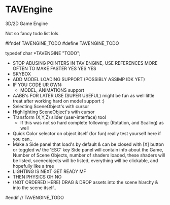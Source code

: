 # TAVEngine
3D/2D Game Engine

Not so fancy todo list lols

#ifndef TAVENGINE_TODO
#define TAVENGINE_TODO

typedef char *TAVENGINE "TODO";

- STOP ABUSING POINTERS IN TAV ENGINE, USE REFERENCES MORE OFTEN TO MAKE FASTER YES YES YES
- SKYBOX
- ADD MODEL LOADING SUPPORT (POSSIBLY ASSIMP IDK YET)
 - IF YOU CODE UR OWN:
    - MODEL, ANIMATIONS support
- AABB's FOR LATER USE (SUPER USEFUL) might be fun as well little treat after working hard on model support :)
- Selecting SceneObject's with cursor
- Highlighting SceneObject's with cursor
- Transform (X,Y,Z) slider (user-interface) tool
  - If this was not so hard complete following: (Rotation, and Scaling) as well
- Quick Color selector on object itself (for fun) really test yourself here if you can..
- Make a Side panel that load's by default & can be closed with [X] button or toggled w/ the 'ESC' key
  Side panel will contain info about the Game, Number of Scene Objects, number of shaders loaded, these shaders will be listed, sceneobjects will be listed, everything will be clickable, and hopefully like a tree
- LIGHTING IS NEXT GET READY MF
- THEN PHYSICS OH NO
- (NOT ORDERED HERE) DRAG & DROP assets into the scene hiarchy & into the scene itself..

#endif // TAVENGINE_TODO
